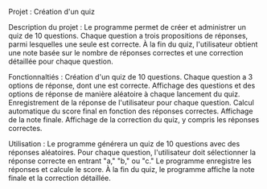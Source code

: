Projet : Création d'un quiz

Description du projet : Le programme permet de créer et administrer un quiz de 10 questions. Chaque question a trois propositions de réponses, parmi lesquelles une seule est correcte. À la fin du quiz, l'utilisateur obtient une note basée sur le nombre de réponses correctes et une correction détaillée pour chaque question. 

Fonctionnaltiés : Création d'un quiz de 10 questions.
		  Chaque question a 3 options de réponse, dont une est correcte.
		  Affichage des questions et des options de réponse de manière aléatoire à chaque lancement du quiz.
		  Enregistrement de la réponse de l'utilisateur pour chaque question.
		  Calcul automatique du score final en fonction des réponses correctes.
		  Affichage de la note finale.
		  Affichage de la correction du quiz, y compris les réponses correctes.

Utilisation : Le programme générera un quiz de 10 questions avec des réponses aléatoires. Pour chaque question, l'utilisateur doit sélectionner la réponse correcte en entrant "a," "b," ou 	      "c." Le programme enregistre les réponses et calcule le score. À la fin du quiz, le programme affiche la note finale et la correction détaillée.

